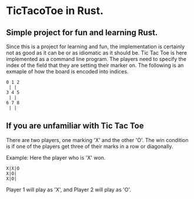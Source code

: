 # TicTacoToe in Rust.

## Simple project for fun and learning Rust.
Since this is a project for learning and fun, the implementation is certainly not as good as it can be
or as idiomatic as it should be.
Tic Tac Toe is here implemented as a command line program.
The players need to specify the index of the field that they are setting their marker on.
The following is an exmaple of how the board is encoded into indices.

```
0 1 2
 | | 
3 4 5
 | | 
6 7 8
 | | 
```

## If you are unfamiliar with Tic Tac Toe

There are two players, one marking 'X' and the other 'O'.
The win condition is if one of the players get three of their marks in a row or diagonally.

Example: 
Here the player who is 'X' won.

```
X|X|O
X|O|  
X|O| 
```

Player 1 will play as 'X', and Player 2 will play as 'O'.
